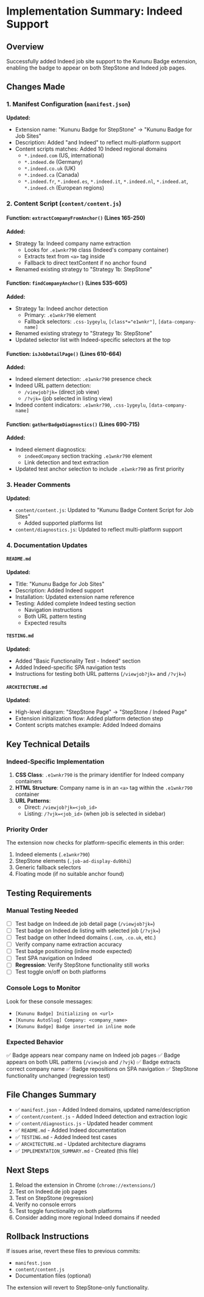 # Implementation Summary: Indeed Support

## Overview
Successfully added Indeed job site support to the Kununu Badge extension, enabling the badge to appear on both StepStone and Indeed job pages.

## Changes Made

### 1. Manifest Configuration (`manifest.json`)
**Updated:**
- Extension name: "Kununu Badge for StepStone" → "Kununu Badge for Job Sites"
- Description: Added "and Indeed" to reflect multi-platform support
- Content scripts matches: Added 10 Indeed regional domains
  - `*.indeed.com` (US, international)
  - `*.indeed.de` (Germany)
  - `*.indeed.co.uk` (UK)
  - `*.indeed.ca` (Canada)
  - `*.indeed.fr`, `*.indeed.es`, `*.indeed.it`, `*.indeed.nl`, `*.indeed.at`, `*.indeed.ch` (European regions)

### 2. Content Script (`content/content.js`)

#### Function: `extractCompanyFromAnchor()` (Lines 165-250)
**Added:**
- Strategy 1a: Indeed company name extraction
  - Looks for `.e1wnkr790` class (Indeed's company container)
  - Extracts text from `<a>` tag inside
  - Fallback to direct textContent if no anchor found
- Renamed existing strategy to "Strategy 1b: StepStone"

#### Function: `findCompanyAnchor()` (Lines 535-605)
**Added:**
- Strategy 1a: Indeed anchor detection
  - Primary: `.e1wnkr790` element
  - Fallback selectors: `.css-1ygeylu`, `[class*="e1wnkr"]`, `[data-company-name]`
- Renamed existing strategy to "Strategy 1b: StepStone"
- Updated selector list with Indeed-specific selectors at the top

#### Function: `isJobDetailPage()` (Lines 610-664)
**Added:**
- Indeed element detection: `.e1wnkr790` presence check
- Indeed URL pattern detection:
  - `/viewjob?jk=` (direct job view)
  - `/?vjk=` (job selected in listing view)
- Indeed content indicators: `.e1wnkr790`, `.css-1ygeylu`, `[data-company-name]`

#### Function: `gatherBadgeDiagnostics()` (Lines 690-715)
**Added:**
- Indeed element diagnostics:
  - `indeedCompany` section tracking `.e1wnkr790` element
  - Link detection and text extraction
- Updated test anchor selection to include `.e1wnkr790` as first priority

### 3. Header Comments
**Updated:**
- `content/content.js`: Updated to "Kununu Badge Content Script for Job Sites"
  - Added supported platforms list
- `content/diagnostics.js`: Updated to reflect multi-platform support

### 4. Documentation Updates

#### `README.md`
**Updated:**
- Title: "Kununu Badge for Job Sites"
- Description: Added Indeed support
- Installation: Updated extension name reference
- Testing: Added complete Indeed testing section
  - Navigation instructions
  - Both URL pattern testing
  - Expected results

#### `TESTING.md`
**Updated:**
- Added "Basic Functionality Test - Indeed" section
- Added Indeed-specific SPA navigation tests
- Instructions for testing both URL patterns (`/viewjob?jk=` and `/?vjk=`)

#### `ARCHITECTURE.md`
**Updated:**
- High-level diagram: "StepStone Page" → "StepStone / Indeed Page"
- Extension initialization flow: Added platform detection step
- Content scripts matches example: Added Indeed domains

## Key Technical Details

### Indeed-Specific Implementation
1. **CSS Class**: `.e1wnkr790` is the primary identifier for Indeed company containers
2. **HTML Structure**: Company name is in an `<a>` tag within the `.e1wnkr790` container
3. **URL Patterns**: 
   - Direct: `/viewjob?jk=<job_id>`
   - Listing: `/?vjk=<job_id>` (when job is selected in sidebar)

### Priority Order
The extension now checks for platform-specific elements in this order:
1. Indeed elements (`.e1wnkr790`)
2. StepStone elements (`.job-ad-display-du9bhi`)
3. Generic fallback selectors
4. Floating mode (if no suitable anchor found)

## Testing Requirements

### Manual Testing Needed
- [ ] Test badge on Indeed.de job detail page (`/viewjob?jk=`)
- [ ] Test badge on Indeed.de listing with selected job (`/?vjk=`)
- [ ] Test badge on other Indeed domains (`.com`, `.co.uk`, etc.)
- [ ] Verify company name extraction accuracy
- [ ] Test badge positioning (inline mode expected)
- [ ] Test SPA navigation on Indeed
- [ ] **Regression**: Verify StepStone functionality still works
- [ ] Test toggle on/off on both platforms

### Console Logs to Monitor
Look for these console messages:
- `[Kununu Badge] Initializing on <url>`
- `[Kununu AutoSlug] Company: <company_name>`
- `[Kununu Badge] Badge inserted in inline mode`

### Expected Behavior
✅ Badge appears near company name on Indeed job pages
✅ Badge appears on both URL patterns (`/viewjob` and `/?vjk`)
✅ Badge extracts correct company name
✅ Badge repositions on SPA navigation
✅ StepStone functionality unchanged (regression test)

## File Changes Summary
- ✅ `manifest.json` - Added Indeed domains, updated name/description
- ✅ `content/content.js` - Added Indeed detection and extraction logic
- ✅ `content/diagnostics.js` - Updated header comment
- ✅ `README.md` - Added Indeed documentation
- ✅ `TESTING.md` - Added Indeed test cases
- ✅ `ARCHITECTURE.md` - Updated architecture diagrams
- ✅ `IMPLEMENTATION_SUMMARY.md` - Created (this file)

## Next Steps
1. Reload the extension in Chrome (`chrome://extensions/`)
2. Test on Indeed.de job pages
3. Test on StepStone (regression)
4. Verify no console errors
5. Test toggle functionality on both platforms
6. Consider adding more regional Indeed domains if needed

## Rollback Instructions
If issues arise, revert these files to previous commits:
- `manifest.json`
- `content/content.js`
- Documentation files (optional)

The extension will revert to StepStone-only functionality.

